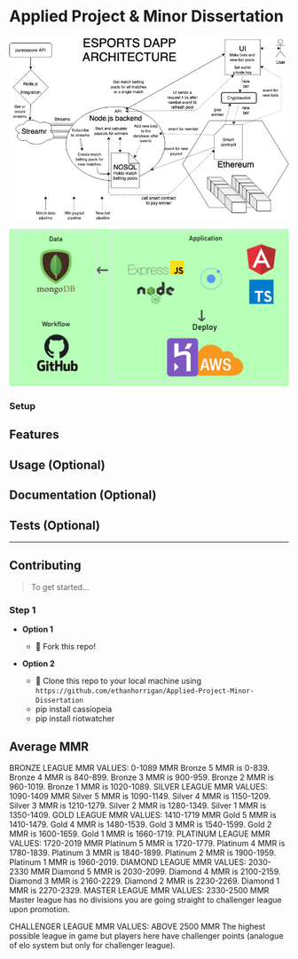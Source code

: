 
# Applied Project & Minor Dissertation

![Arch1](https://github.com/ethanhorrigan/Applied-Project-Minor-Dissertation/blob/master/img/Archetciture2.png)

![Arch2](https://github.com/ethanhorrigan/Applied-Project-Minor-Dissertation/blob/master/img/Archetciture.png)

### Setup
## Features
## Usage (Optional)
## Documentation (Optional)
## Tests (Optional)

---

## Contributing

> To get started...

### Step 1

- **Option 1**
    - 🍴 Fork this repo!

- **Option 2**
    - 👯 Clone this repo to your local machine using `https://github.com/ethanhorrigan/Applied-Project-Minor-Dissertation`
    - pip install cassiopeia
    - pip install riotwatcher

## Average MMR

BRONZE LEAGUE MMR VALUES: 0-1089 MMR
Bronze 5 MMR is 0-839.
Bronze 4 MMR is 840-899.
Bronze 3 MMR is 900-959.
Bronze 2 MMR is 960-1019.
Bronze 1 MMR is 1020-1089.
SILVER LEAGUE MMR VALUES: 1090-1409 MMR
Silver 5 MMR is 1090-1149.
Silver 4 MMR is 1150-1209.
Silver 3 MMR is 1210-1279.
Silver 2 MMR is 1280-1349.
Silver 1 MMR is 1350-1409.
GOLD LEAGUE MMR VALUES: 1410-1719 MMR
Gold 5 MMR is 1410-1479.
Gold 4 MMR is 1480-1539.
Gold 3 MMR is 1540-1599.
Gold 2 MMR is 1600-1659.
Gold 1 MMR is 1660-1719.
PLATINUM LEAGUE MMR VALUES: 1720-2019 MMR
Platinum 5 MMR is 1720-1779.
Platinum 4 MMR is 1780-1839.
Platinum 3 MMR is 1840-1899.
Platinum 2 MMR is 1900-1959.
Platinum 1 MMR is 1960-2019.
DIAMOND LEAGUE MMR VALUES: 2030-2330 MMR
Diamond 5 MMR is 2030-2099.
Diamond 4 MMR is 2100-2159.
Diamond 3 MMR is 2160-2229.
Diamond 2 MMR is 2230-2269.
Diamond 1 MMR is 2270-2329.
MASTER LEAGUE MMR VALUES: 2330-2500 MMR
Master league has no divisions you are going straight to challenger league upon promotion.

CHALLENGER LEAGUE MMR VALUES: ABOVE 2500 MMR
The highest possible league in game but players here have challenger points (analogue of elo system but only for challenger league).
